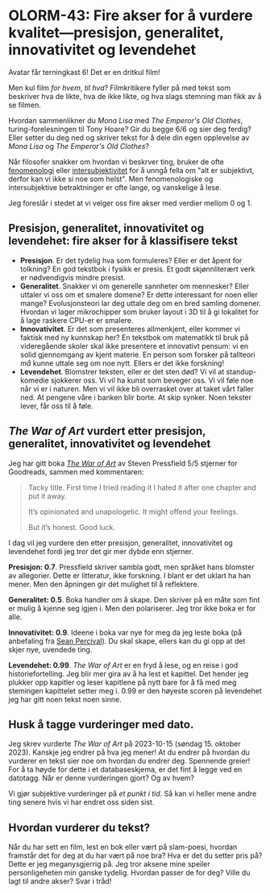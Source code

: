 # OLORM-43: Fire akser for å vurdere kvalitet—presisjon, generalitet, innovativitet og levendehet

Avatar får terningkast 6!
Det er en dritkul film!

Men kul film _for hvem_, _til hva_?
Filmkritikere fyller på med tekst som beskriver hva de likte, hva de ikke likte, og hva slags stemning man fikk av å se filmen.

Hvordan sammenlikner du _Mona Lisa_ med _The Emperor's Old Clothes_, turing-forelesningen til Tony Hoare?
Gir du begge 6/6 og sier deg ferdig?
Eller setter du deg ned og skriver tekst for å dele din egen opplevelse av _Mona Lisa_ og _The Emperor's Old Clothes_?

Når filosofer snakker om hvordan vi beskrver ting, bruker de ofte [fenomenologi] eller [intersubjektivitet] for å unngå fella om "alt er subjektivt, derfor kan vi ikke si noe som helst".
Men fenomenologiske og intersubjektive betraktninger er ofte lange, og vanskelige å lese.

Jeg foreslår i stedet at vi velger oss fire akser med verdier mellom 0 og 1.

[fenomenologi]: https://en.wikipedia.org/wiki/Phenomenology_(philosophy)
[intersubjektivitet]: https://en.wikipedia.org/wiki/Intersubjectivity

## Presisjon, generalitet, innovativitet og levendehet: fire akser for å klassifisere tekst

- **Presisjon**.
  Er det tydelig hva som formuleres?
  Eller er det åpent for tolkning?
  En god tekstbok i fysikk er presis.
  Et godt skjønnliterært verk er nødvendigvis mindre presist.
- **Generalitet**.
  Snakker vi om generelle sannheter om mennesker?
  Eller uttaler vi oss om et smalere domene?
  Er dette interessant for noen eller mange?
  Evolusjonsteori lar deg uttale deg om en bred samling domener.
  Hvordan vi lager mikrochipper som bruker layout i 3D til å gi lokalitet for å lage raskere CPU-er er smalere.
- **Innovativitet**.
  Er det som presenteres allmenkjent, eller kommer vi faktisk med ny kunnskap her?
  En tekstbok om matematikk til bruk på videregående skoler skal ikke presentere et innovativt pensum: vi en solid gjennomgang av kjent materie.
  En person som forsker på tallteori _må_ kunne uttale seg om noe nytt.
  Ellers er det ikke forskning!
- **Levendehet**.
  Blomstrer teksten, eller er det sten død?
  Vi vil at standup-komedie sjokkerer oss.
  Vi vil ha kunst som beveger oss.
  Vi vil føle noe når vi er i naturen.
  Men vi vil ikke bli overrasket over at taket vårt faller ned.
  At pengene våre i banken blir borte.
  At skip synker.
  Noen tekster lever, får oss til å føle.

## _The War of Art_ vurdert etter presisjon, generalitet, innovativitet og levendehet

Jeg har gitt boka _[The War of Art]_ av Steven Pressfield 5/5 stjerner for Goodreads, sammen med kommentaren:

> Tacky title. First time I tried reading it I hated it after one chapter and put it away.
> 
> It’s opinionated and unapologetic. It might offend your feelings.
> 
> But it’s honest. Good luck.

I dag vil jeg vurdere den etter presisjon, generalitet, innovativitet og levendehet fordi jeg tror det gir mer dybde enn stjerner.

[The War of Art]: https://en.wikipedia.org/wiki/The_War_of_Art_(book)

**Presisjon: 0.7**.
Pressfield skriver sambla godt, men språket hans blomster av allegorier.
Dette er litteratur, ikke forskning.
I blant er det uklart ha han mener.
Men den åpningen gir det mulighet til å reflektere.

**Generalitet: 0.5**.
Boka handler om å skape.
Den skriver på en måte som fint er mulig å kjenne seg igjen i.
Men den polariserer.
Jeg tror ikke boka er for alle.

**Innovativitet: 0.9**.
Ideene i boka var nye for meg da jeg leste boka (på anbefaling fra [Sean Percival]).
Du skal skape, ellers kan du gi opp at det skjer nye, uvendede ting.

**Levendehet: 0.99**.
_The War of Art_ er en fryd å lese, og en reise i god historiefortelling.
Jeg blir mer gira av å ha lest et kapittel.
Det hender jeg plukker opp kapitler og leser kapitlene på nytt bare for å få med meg stemingen kapittelet setter meg i.
0.99 er den høyeste scoren på levendehet jeg har gitt noen tekst noen sinne.

[Sean Percival]: https://seanpercival.com/

## Husk å tagge vurderinger med dato.

Jeg skrev vurderte _The War of Art_ på 2023-10-15 (søndag 15. oktober 2023).
Kanskje jeg endrer på hva jeg mener!
At du endrer på hvordan du vurderer en tekst sier noe om hvordan du endrer deg.
Spennende greier!
For å ta høyde for dette i et databaseskjema, er det fint å legge ved en datotagg.
Når er denne vurderingen gjort?
Og av hvem?

Vi gjør subjektive vurderinger på _et punkt i tid_.
Så kan vi heller mene andre ting senere hvis vi har endret oss siden sist.

## Hvordan vurderer du tekst?

Når du har sett en film, lest en bok eller vært på slam-poesi, hvordan framstår det for deg at du har vært på noe bra?
Hva er det du setter pris på?
Dette er jeg meganysgjerrig på.
Jeg tror aksene mine speiler personligeheten min ganske tydelig.
Hvordan passer de for deg?
Ville du lagt til andre akser?
Svar i tråd!

